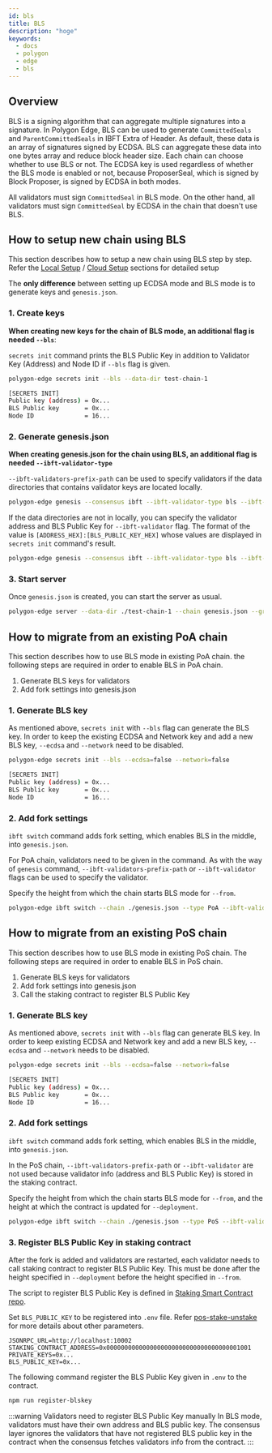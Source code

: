 ```yaml
---
id: bls
title: BLS
description: "hoge"
keywords:
  - docs
  - polygon
  - edge
  - bls
---
```


## Overview

BLS is a signing algorithm that can aggregate multiple signatures into a signature. In Polygon Edge, BLS can be used to generate `CommittedSeals` and `ParentCommittedSeals` in IBFT Extra of Header. As default, these data is an array of signatures signed by ECDSA. BLS can aggregate these data into one bytes array and reduce block header size. Each chain can choose whether to use BLS or not. The ECDSA key is used regardless of whether the BLS mode is enabled or not, because ProposerSeal, which is signed by Block Proposer, is signed by ECDSA in both modes.

All validators must sign `CommittedSeal` in BLS mode. On the other hand, all validators must sign `CommittedSeal` by ECDSA in the chain that doesn't use BLS.

## How to setup new chain using BLS

This section describes how to setup a new chain using BLS step by step.
Refer the [Local Setup](/docs/edge/get-started/set-up-ibft-locally)
/ [Cloud Setup](/docs/edge/get-started/set-up-ibft-on-the-cloud) sections for detailed setup

The **only difference** between setting up ECDSA mode and BLS mode is to generate keys and `genesis.json`.

### 1. Create keys

**When creating new keys for the chain of BLS mode, an additional flag is needed `--bls`**:

`secrets init` command prints the BLS Public Key in addition to Validator Key (Address) and Node ID if `--bls` flag is given.

```bash
polygon-edge secrets init --bls --data-dir test-chain-1

[SECRETS INIT]
Public key (address) = 0x...
BLS Public key       = 0x...
Node ID              = 16...
```

### 2. Generate genesis.json

**When creating genesis.json for the chain using BLS, an additional flag is needed `--ibft-validator-type`**

`--ibft-validators-prefix-path` can be used to specify validators if the data directories that contains validator keys are located locally.

```bash
polygon-edge genesis --consensus ibft --ibft-validator-type bls --ibft-validators-prefix-path test-chain- --bootnode /ip4/127.0.0.1/tcp/10001/p2p/[NODE_ID_1] 
```

If the data directories are not in locally, you can specify the validator address and BLS Public Key for `--ibft-validator` flag. The format of the value is `[ADDRESS_HEX]:[BLS_PUBLIC_KEY_HEX]` whose values are displayed in `secrets init` command's result.

```bash
polygon-edge genesis --consensus ibft --ibft-validator-type bls --ibft-validator [VALIDATOR_ADDRESS]:[VALIDATOR_BLS_PUBLIC_KEY] test-chain- --bootnode /ip4/127.0.0.1/tcp/10001/p2p/[NODE_ID]
```

### 3. Start server

Once `genesis.json` is created, you can start the server as usual.

```bash
polygon-edge server --data-dir ./test-chain-1 --chain genesis.json --grpc-address :10000 --libp2p :10001 --jsonrpc :10002 --seal
```

## How to migrate from an existing PoA chain

This section describes how to use BLS mode in existing PoA chain.
the following steps are required in order to enable BLS in PoA chain.

1. Generate BLS keys for validators
2. Add fork settings into genesis.json

### 1. Generate BLS key

As mentioned above, `secrets init` with `--bls` flag can generate the BLS key. In order to keep the existing ECDSA and Network key and add a new BLS key, `--ecdsa` and `--network` need to be disabled.

```bash
polygon-edge secrets init --bls --ecdsa=false --network=false

[SECRETS INIT]
Public key (address) = 0x...
BLS Public key       = 0x...
Node ID              = 16...
```

### 2. Add fork settings

`ibft switch` command adds fork setting, which enables BLS in the middle, into `genesis.json`.

For PoA chain, validators need to be given in the command. As with the way of `genesis` command, `--ibft-validators-prefix-path` or `--ibft-validator` flags can be used to specify the validator.

Specify the height from which the chain starts BLS mode for `--from`.

```bash
polygon-edge ibft switch --chain ./genesis.json --type PoA --ibft-validator-type bls --ibft-validators-prefix-path test-chain- --from 100
```

## How to migrate from an existing PoS chain

This section describes how to use BLS mode in existing PoS chain.
The following steps are required in order to enable BLS in PoS chain.

1. Generate BLS keys for validators
2. Add fork settings into genesis.json
3. Call the staking contract to register BLS Public Key

### 1. Generate BLS key

As mentioned above, `secrets init` with `--bls` flag can generate BLS key. In order to keep existing ECDSA and Network key and add a new BLS key, `--ecdsa` and `--network` needs to be disabled.

```bash
polygon-edge secrets init --bls --ecdsa=false --network=false

[SECRETS INIT]
Public key (address) = 0x...
BLS Public key       = 0x...
Node ID              = 16...
```

### 2. Add fork settings

`ibft switch` command adds fork setting, which enables BLS in the middle, into `genesis.json`.

In the PoS chain, `--ibft-validators-prefix-path` or `--ibft-validator` are not used because validator info (address and BLS Public Key) is stored in the staking contract.

Specify the height from which the chain starts BLS mode for `--from`, and the height at which the contract is updated for `--deployment`.

```bash
polygon-edge ibft switch --chain ./genesis.json --type PoS --ibft-validator-type bls --deployment 50 --from 200
```

### 3. Register BLS Public Key in staking contract

After the fork is added and validators are restarted, each validator needs to call staking contract to register BLS Public Key. This must be done after the height specified in `--deployment` before the height specified in `--from`.

The script to register BLS Public Key is defined in [Staking Smart Contract repo](https://github.com/0xPolygon/staking-contracts). 

Set `BLS_PUBLIC_KEY` to be registered into `.env` file. Refer [pos-stake-unstake](/docs/edge/consensus/pos-stake-unstake#setting-up-the-provided-helper-scripts) for more details about other parameters.

```env
JSONRPC_URL=http://localhost:10002
STAKING_CONTRACT_ADDRESS=0x0000000000000000000000000000000000001001
PRIVATE_KEYS=0x...
BLS_PUBLIC_KEY=0x...
```

The following command register the BLS Public Key given in `.env` to the contract.

```bash
npm run register-blskey
```

:::warning Validators need to register BLS Public Key manually
In BLS mode, validators must have their own address and BLS public key. The consensus layer ignores the validators that have not registered BLS public key in the contract when the consensus fetches validators info from the contract.
:::